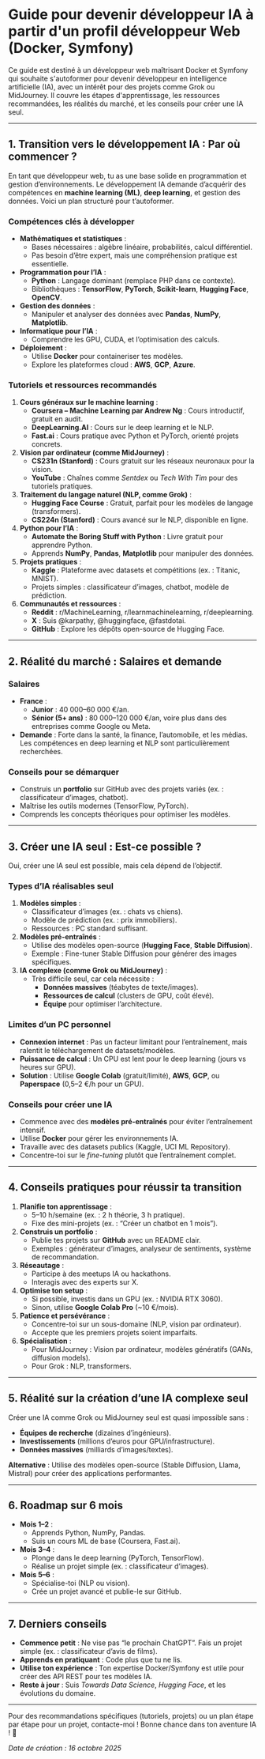 # Guide pour devenir développeur IA à partir d'un profil développeur Web (Docker, Symfony)

Ce guide est destiné à un développeur web maîtrisant Docker et Symfony qui souhaite s'autoformer pour devenir développeur en intelligence artificielle (IA), avec un intérêt pour des projets comme Grok ou MidJourney. Il couvre les étapes d'apprentissage, les ressources recommandées, les réalités du marché, et les conseils pour créer une IA seul.

---

## 1. Transition vers le développement IA : Par où commencer ?

En tant que développeur web, tu as une base solide en programmation et gestion d’environnements. Le développement IA demande d’acquérir des compétences en **machine learning (ML)**, **deep learning**, et gestion des données. Voici un plan structuré pour t’autoformer.

### Compétences clés à développer
- **Mathématiques et statistiques** :
  - Bases nécessaires : algèbre linéaire, probabilités, calcul différentiel.
  - Pas besoin d’être expert, mais une compréhension pratique est essentielle.
- **Programmation pour l’IA** :
  - **Python** : Langage dominant (remplace PHP dans ce contexte).
  - Bibliothèques : **TensorFlow**, **PyTorch**, **Scikit-learn**, **Hugging Face**, **OpenCV**.
- **Gestion des données** :
  - Manipuler et analyser des données avec **Pandas**, **NumPy**, **Matplotlib**.
- **Informatique pour l’IA** :
  - Comprendre les GPU, CUDA, et l’optimisation des calculs.
- **Déploiement** :
  - Utilise **Docker** pour containeriser tes modèles.
  - Explore les plateformes cloud : **AWS**, **GCP**, **Azure**.

### Tutoriels et ressources recommandés
1. **Cours généraux sur le machine learning** :
   - **Coursera – Machine Learning par Andrew Ng** : Cours introductif, gratuit en audit.
   - **DeepLearning.AI** : Cours sur le deep learning et le NLP.
   - **Fast.ai** : Cours pratique avec Python et PyTorch, orienté projets concrets.
2. **Vision par ordinateur (comme MidJourney)** :
   - **CS231n (Stanford)** : Cours gratuit sur les réseaux neuronaux pour la vision.
   - **YouTube** : Chaînes comme *Sentdex* ou *Tech With Tim* pour des tutoriels pratiques.
3. **Traitement du langage naturel (NLP, comme Grok)** :
   - **Hugging Face Course** : Gratuit, parfait pour les modèles de langage (transformers).
   - **CS224n (Stanford)** : Cours avancé sur le NLP, disponible en ligne.
4. **Python pour l’IA** :
   - **Automate the Boring Stuff with Python** : Livre gratuit pour apprendre Python.
   - Apprends **NumPy**, **Pandas**, **Matplotlib** pour manipuler des données.
5. **Projets pratiques** :
   - **Kaggle** : Plateforme avec datasets et compétitions (ex. : Titanic, MNIST).
   - Projets simples : classificateur d’images, chatbot, modèle de prédiction.
6. **Communautés et ressources** :
   - **Reddit** : r/MachineLearning, r/learnmachinelearning, r/deeplearning.
   - **X** : Suis @karpathy, @huggingface, @fastdotai.
   - **GitHub** : Explore les dépôts open-source de Hugging Face.

---

## 2. Réalité du marché : Salaires et demande

### Salaires
- **France** :
  - **Junior** : 40 000–60 000 €/an.
  - **Sénior (5+ ans)** : 80 000–120 000 €/an, voire plus dans des entreprises comme Google ou Meta.
- **Demande** : Forte dans la santé, la finance, l’automobile, et les médias. Les compétences en deep learning et NLP sont particulièrement recherchées.

### Conseils pour se démarquer
- Construis un **portfolio** sur GitHub avec des projets variés (ex. : classificateur d’images, chatbot).
- Maîtrise les outils modernes (TensorFlow, PyTorch).
- Comprends les concepts théoriques pour optimiser les modèles.

---

## 3. Créer une IA seul : Est-ce possible ?

Oui, créer une IA seul est possible, mais cela dépend de l’objectif.

### Types d’IA réalisables seul
1. **Modèles simples** :
   - Classificateur d’images (ex. : chats vs chiens).
   - Modèle de prédiction (ex. : prix immobiliers).
   - Ressources : PC standard suffisant.
2. **Modèles pré-entraînés** :
   - Utilise des modèles open-source (**Hugging Face**, **Stable Diffusion**).
   - Exemple : Fine-tuner Stable Diffusion pour générer des images spécifiques.
3. **IA complexe (comme Grok ou MidJourney)** :
   - Très difficile seul, car cela nécessite :
     - **Données massives** (téabytes de texte/images).
     - **Ressources de calcul** (clusters de GPU, coût élevé).
     - **Équipe** pour optimiser l’architecture.

### Limites d’un PC personnel
- **Connexion internet** : Pas un facteur limitant pour l’entraînement, mais ralentit le téléchargement de datasets/modèles.
- **Puissance de calcul** : Un CPU est lent pour le deep learning (jours vs heures sur GPU).
- **Solution** : Utilise **Google Colab** (gratuit/limité), **AWS**, **GCP**, ou **Paperspace** (0,5–2 €/h pour un GPU).

### Conseils pour créer une IA
- Commence avec des **modèles pré-entraînés** pour éviter l’entraînement intensif.
- Utilise **Docker** pour gérer les environnements IA.
- Travaille avec des datasets publics (Kaggle, UCI ML Repository).
- Concentre-toi sur le *fine-tuning* plutôt que l’entraînement complet.

---

## 4. Conseils pratiques pour réussir ta transition

1. **Planifie ton apprentissage** :
   - 5–10 h/semaine (ex. : 2 h théorie, 3 h pratique).
   - Fixe des mini-projets (ex. : “Créer un chatbot en 1 mois”).
2. **Construis un portfolio** :
   - Publie tes projets sur **GitHub** avec un README clair.
   - Exemples : générateur d’images, analyseur de sentiments, système de recommandation.
3. **Réseautage** :
   - Participe à des meetups IA ou hackathons.
   - Interagis avec des experts sur X.
4. **Optimise ton setup** :
   - Si possible, investis dans un GPU (ex. : NVIDIA RTX 3060).
   - Sinon, utilise **Google Colab Pro** (~10 €/mois).
5. **Patience et persévérance** :
   - Concentre-toi sur un sous-domaine (NLP, vision par ordinateur).
   - Accepte que les premiers projets soient imparfaits.
6. **Spécialisation** :
   - Pour MidJourney : Vision par ordinateur, modèles génératifs (GANs, diffusion models).
   - Pour Grok : NLP, transformers.

---

## 5. Réalité sur la création d’une IA complexe seul

Créer une IA comme Grok ou MidJourney seul est quasi impossible sans :
- **Équipes de recherche** (dizaines d’ingénieurs).
- **Investissements** (millions d’euros pour GPU/infrastructure).
- **Données massives** (milliards d’images/textes).

**Alternative** : Utilise des modèles open-source (Stable Diffusion, Llama, Mistral) pour créer des applications performantes.

---

## 6. Roadmap sur 6 mois

- **Mois 1–2** :
  - Apprends Python, NumPy, Pandas.
  - Suis un cours ML de base (Coursera, Fast.ai).
- **Mois 3–4** :
  - Plonge dans le deep learning (PyTorch, TensorFlow).
  - Réalise un projet simple (ex. : classificateur d’images).
- **Mois 5–6** :
  - Spécialise-toi (NLP ou vision).
  - Crée un projet avancé et publie-le sur GitHub.

---

## 7. Derniers conseils

- **Commence petit** : Ne vise pas “le prochain ChatGPT”. Fais un projet simple (ex. : classificateur d’avis de films).
- **Apprends en pratiquant** : Code plus que tu ne lis.
- **Utilise ton expérience** : Ton expertise Docker/Symfony est utile pour créer des API REST pour tes modèles IA.
- **Reste à jour** : Suis *Towards Data Science*, *Hugging Face*, et les évolutions du domaine.

---

Pour des recommandations spécifiques (tutoriels, projets) ou un plan étape par étape pour un projet, contacte-moi ! Bonne chance dans ton aventure IA ! 🚀

*Date de création : 16 octobre 2025*
